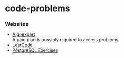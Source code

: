# code-problems
### Websites
- [Algoexpert](https://www.algoexpert.io)<br>
  A paid plan is possibly required to access problems.
- [LeetCode](https://leetcode.com)
- [PostgreSQL Exercises](https://pgexercises.com)